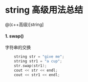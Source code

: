 # string 高级用法总结
@(c++高级)[string]

#### 1. swap()
字符串的交换  
```cpp
	string str = "give me";
	string str1 = "a cup";
	str.swap(str1);
	cout << str << endl;
	cout << str1 << endl;
```